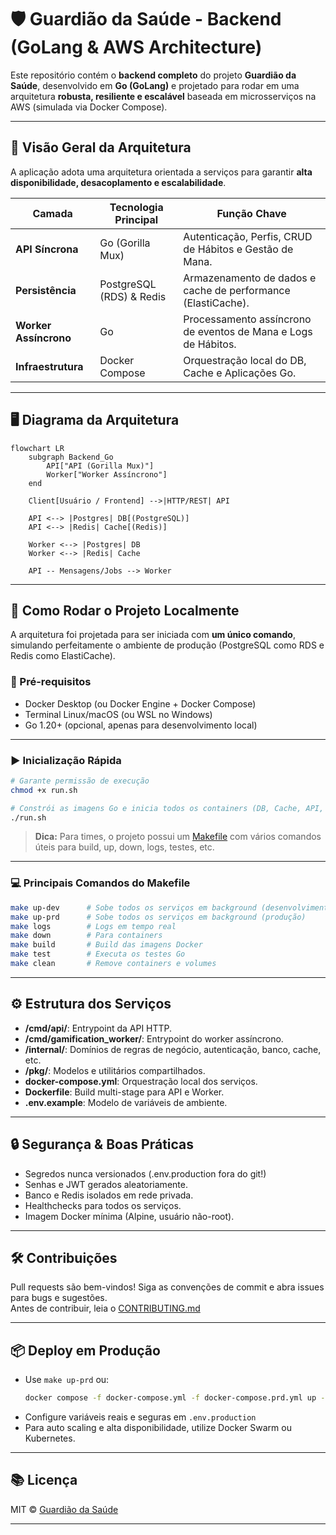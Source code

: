 # 🛡️ Guardião da Saúde - Backend (GoLang & AWS Architecture)

Este repositório contém o **backend completo** do projeto **Guardião da Saúde**, desenvolvido em **Go (GoLang)** e projetado para rodar em uma arquitetura **robusta, resiliente e escalável** baseada em microsserviços na AWS (simulada via Docker Compose).

---

## 🌟 Visão Geral da Arquitetura

A aplicação adota uma arquitetura orientada a serviços para garantir **alta disponibilidade, desacoplamento e escalabilidade**.

| Camada                 | Tecnologia Principal        | Função Chave                                                           |
|------------------------|----------------------------|-----------------------------------------------------------------------|
| **API Síncrona**       | Go (Gorilla Mux)           | Autenticação, Perfis, CRUD de Hábitos e Gestão de Mana.               |
| **Persistência**       | PostgreSQL (RDS) & Redis   | Armazenamento de dados e cache de performance (ElastiCache).          |
| **Worker Assíncrono**  | Go                         | Processamento assíncrono de eventos de Mana e Logs de Hábitos.        |
| **Infraestrutura**     | Docker Compose             | Orquestração local do DB, Cache e Aplicações Go.                      |

---

## 🖥️ Diagrama da Arquitetura

```mermaid
flowchart LR
    subgraph Backend_Go
        API["API (Gorilla Mux)"]
        Worker["Worker Assíncrono"]
    end

    Client[Usuário / Frontend] -->|HTTP/REST| API

    API <--> |Postgres| DB[(PostgreSQL)]
    API <--> |Redis| Cache[(Redis)]

    Worker <--> |Postgres| DB
    Worker <--> |Redis| Cache

    API -- Mensagens/Jobs --> Worker
```

---

## 🚀 Como Rodar o Projeto Localmente

A arquitetura foi projetada para ser iniciada com **um único comando**, simulando perfeitamente o ambiente de produção (PostgreSQL como RDS e Redis como ElastiCache).

### 🔧 Pré-requisitos

- Docker Desktop (ou Docker Engine + Docker Compose)
- Terminal Linux/macOS (ou WSL no Windows)
- Go 1.20+ (opcional, apenas para desenvolvimento local)

---

### ▶️ Inicialização Rápida

```bash
# Garante permissão de execução
chmod +x run.sh

# Constrói as imagens Go e inicia todos os containers (DB, Cache, API, Worker)
./run.sh
```

> **Dica:** Para times, o projeto possui um [Makefile](./Makefile) com vários comandos úteis para build, up, down, logs, testes, etc.

---

### 💻 Principais Comandos do Makefile

```bash
make up-dev      # Sobe todos os serviços em background (desenvolvimento)
make up-prd      # Sobe todos os serviços em background (produção)
make logs        # Logs em tempo real
make down        # Para containers
make build       # Build das imagens Docker
make test        # Executa os testes Go
make clean       # Remove containers e volumes
```

---

## ⚙️ Estrutura dos Serviços

- **/cmd/api/**: Entrypoint da API HTTP.
- **/cmd/gamification_worker/**: Entrypoint do worker assíncrono.
- **/internal/**: Domínios de regras de negócio, autenticação, banco, cache, etc.
- **/pkg/**: Modelos e utilitários compartilhados.
- **docker-compose.yml**: Orquestração local dos serviços.
- **Dockerfile**: Build multi-stage para API e Worker.
- **.env.example**: Modelo de variáveis de ambiente.

---

## 🔒 Segurança & Boas Práticas

- Segredos nunca versionados (.env.production fora do git!)
- Senhas e JWT gerados aleatoriamente.
- Banco e Redis isolados em rede privada.
- Healthchecks para todos os serviços.
- Imagem Docker mínima (Alpine, usuário não-root).

---

## 🛠️ Contribuições

Pull requests são bem-vindos! Siga as convenções de commit e abra issues para bugs e sugestões.  
Antes de contribuir, leia o [CONTRIBUTING.md](./CONTRIBUTING.md)

---

## 📦 Deploy em Produção

- Use `make up-prd` ou:
  ```sh
  docker compose -f docker-compose.yml -f docker-compose.prd.yml up --build -d
  ```
- Configure variáveis reais e seguras em `.env.production`
- Para auto scaling e alta disponibilidade, utilize Docker Swarm ou Kubernetes.

---

## 📚 Licença

MIT © [Guardião da Saúde](https://github.com/Maria-Leiliane)

---